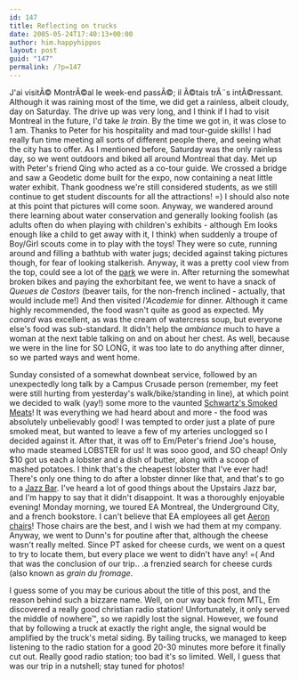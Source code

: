 ```yaml
---
id: 147
title: Reflecting on trucks
date: 2005-05-24T17:40:13+00:00
author: him.happyhippos
layout: post
guid: "147"
permalink: /?p=147
---
```

J'ai visitÃ© MontrÃ©al le week-end passÃ©; il Ã©tais trÃ¨s intÃ©ressant. Although it was raining most of the time, we did get a rainless, albeit cloudy, day on Saturday. The drive up was very long, and I think if I had to visit Montreal in the future, I'd take _le train_. By the time we got in, it was close to 1 am. Thanks to Peter for his hospitality and mad tour-guide skills! I had really fun time meeting all sorts of different people there, and seeing what the city has to offer. As I mentioned before, Saturday was the only rainless day, so we went outdoors and biked all around Montreal that day. Met up with Peter's friend Qing who acted as a co-tour guide. We crossed a bridge and saw a Geodetic dome built for the expo, now containing a neat little water exhibit. Thank goodness we're still considered students, as we still continue to get student discounts for all the attractions! =) I should also note at this point that pictures will come soon. Anyway, we wandered around there learning about water conservation and generally looking foolish (as adults often do when playing with children's exhibits - although Em looks enough like a child to get away with it, I think) when suddenly a troupe of Boy/Girl scouts come in to play with the toys! They were so cute, running around and filling a bathtub with water jugs; decided against taking pictures though, for fear of looking stalkerish. Anyway, it was a pretty cool view from the top, could see a lot of the [park](http://www.parcjeandrapeau.com/en/accueil.asp) we were in. After returning the somewhat broken bikes and paying the exhorbitant fee, we went to have a snack of _Queues de Castors_ (beaver tails, for the non-french inclined - actually, that would include me!) And then visited _l'Academie_ for dinner. Although it came highly recommended, the food wasn't quite as good as expected. My _canard_ was excellent, as was the cream of watercress soup, but everyone else's food was sub-standard. It didn't help the _ambiance_ much to have a woman at the next table talking on and on about her chest. As well, because we were in the line for SO LONG, it was too late to do anything after dinner, so we parted ways and went home. 

Sunday consisted of a somewhat downbeat service, followed by an unexpectedly long talk by a Campus Crusade person (remember, my feet were still hurting from yesterday's walk/bike/standing in line), at which point we decided to walk (yay!) some more to the vaunted [Schwartz's Smoked Meats](http://www.montrealfood.com/restos/schwartzs.html)! It was everything we had heard about and more - the food was absolutely unbelievably good! I was tempted to order just a plate of pure smoked meat, but wanted to leave a few of my arteries unclogged so I decided against it. After that, it was off to Em/Peter's friend Joe's house, who made steamed LOBSTER for us! It was sooo good, and SO cheap! Only $10 got us each a lobster and a dish of butter, along with a scoop of mashed potatoes. I think that's the cheapest lobster that I've ever had! There's only one thing to do after a lobster dinner like that, and that's to go to a [Jazz Bar](http://www.upstairsjazz.com). I've heard a lot of good things about the Upstairs Jazz bar, and I'm happy to say that it didn't disappoint. It was a thoroughly enjoyable evening! Monday morning, we toured EA Montreal, the Underground City, and a french bookstore. I can't believe that EA employees all get [Aeron chairs](http://www.hermanmiller.com/CDA/SSA/Product/0,1592,a10-c440-p8,00.html)! Those chairs are the best, and I wish we had them at my company. Anyway, we went to Dunn's for poutine after that, although the cheese wasn't really melted. Since PT asked for cheese curds, we went on a quest to try to locate them, but every place we went to didn't have any! =( And that was the conclusion of our trip.. .a frenzied search for cheese curds (also known as _grain du fromage_. 

I guess some of you may be curious about the title of this post, and the reason behind such a bizzare name. Well, on our way back from MTL, Em discovered a really good christian radio station! Unfortunately, it only served the middle of nowhere&#8482;, so we rapidly lost the signal. However, we found that by following a truck at exactly the right angle, the signal would be amplified by the truck's metal siding. By tailing trucks, we managed to keep listening to the radio station for a good 20-30 minutes more before it finally cut out. Really good radio station; too bad it's so limited. Well, I guess that was our trip in a nutshell; stay tuned for photos!